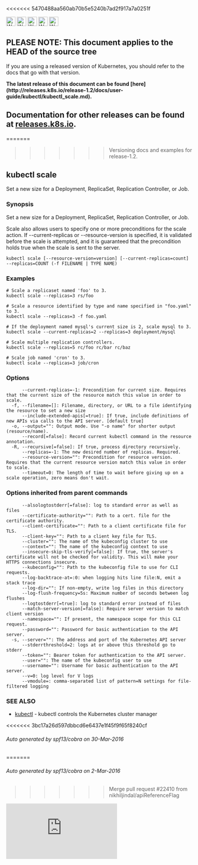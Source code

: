 <!-- BEGIN MUNGE: UNVERSIONED_WARNING -->

<<<<<<< 5470488aa560ab70b5e5240b7ad2f917a7a0251f
<!-- BEGIN STRIP_FOR_RELEASE -->

<img src="http://kubernetes.io/img/warning.png" alt="WARNING"
     width="25" height="25">
<img src="http://kubernetes.io/img/warning.png" alt="WARNING"
     width="25" height="25">
<img src="http://kubernetes.io/img/warning.png" alt="WARNING"
     width="25" height="25">
<img src="http://kubernetes.io/img/warning.png" alt="WARNING"
     width="25" height="25">
<img src="http://kubernetes.io/img/warning.png" alt="WARNING"
     width="25" height="25">

<h2>PLEASE NOTE: This document applies to the HEAD of the source tree</h2>

If you are using a released version of Kubernetes, you should
refer to the docs that go with that version.

<!-- TAG RELEASE_LINK, added by the munger automatically -->
<strong>
The latest release of this document can be found
[here](http://releases.k8s.io/release-1.2/docs/user-guide/kubectl/kubectl_scale.md).

Documentation for other releases can be found at
[releases.k8s.io](http://releases.k8s.io).
</strong>
--

<!-- END STRIP_FOR_RELEASE -->
=======
>>>>>>> Versioning docs and examples for release-1.2.

<!-- END MUNGE: UNVERSIONED_WARNING -->

## kubectl scale

Set a new size for a Deployment, ReplicaSet, Replication Controller, or Job.

### Synopsis


Set a new size for a Deployment, ReplicaSet, Replication Controller, or Job.

Scale also allows users to specify one or more preconditions for the scale action.
If --current-replicas or --resource-version is specified, it is validated before the
scale is attempted, and it is guaranteed that the precondition holds true when the
scale is sent to the server.

```
kubectl scale [--resource-version=version] [--current-replicas=count] --replicas=COUNT (-f FILENAME | TYPE NAME)
```

### Examples

```
# Scale a replicaset named 'foo' to 3.
kubectl scale --replicas=3 rs/foo

# Scale a resource identified by type and name specified in "foo.yaml" to 3.
kubectl scale --replicas=3 -f foo.yaml

# If the deployment named mysql's current size is 2, scale mysql to 3.
kubectl scale --current-replicas=2 --replicas=3 deployment/mysql

# Scale multiple replication controllers.
kubectl scale --replicas=5 rc/foo rc/bar rc/baz

# Scale job named 'cron' to 3.
kubectl scale --replicas=3 job/cron
```

### Options

```
      --current-replicas=-1: Precondition for current size. Requires that the current size of the resource match this value in order to scale.
  -f, --filename=[]: Filename, directory, or URL to a file identifying the resource to set a new size
      --include-extended-apis[=true]: If true, include definitions of new APIs via calls to the API server. [default true]
  -o, --output="": Output mode. Use "-o name" for shorter output (resource/name).
      --record[=false]: Record current kubectl command in the resource annotation.
  -R, --recursive[=false]: If true, process directory recursively.
      --replicas=-1: The new desired number of replicas. Required.
      --resource-version="": Precondition for resource version. Requires that the current resource version match this value in order to scale.
      --timeout=0: The length of time to wait before giving up on a scale operation, zero means don't wait.
```

### Options inherited from parent commands

```
      --alsologtostderr[=false]: log to standard error as well as files
      --certificate-authority="": Path to a cert. file for the certificate authority.
      --client-certificate="": Path to a client certificate file for TLS.
      --client-key="": Path to a client key file for TLS.
      --cluster="": The name of the kubeconfig cluster to use
      --context="": The name of the kubeconfig context to use
      --insecure-skip-tls-verify[=false]: If true, the server's certificate will not be checked for validity. This will make your HTTPS connections insecure.
      --kubeconfig="": Path to the kubeconfig file to use for CLI requests.
      --log-backtrace-at=:0: when logging hits line file:N, emit a stack trace
      --log-dir="": If non-empty, write log files in this directory
      --log-flush-frequency=5s: Maximum number of seconds between log flushes
      --logtostderr[=true]: log to standard error instead of files
      --match-server-version[=false]: Require server version to match client version
      --namespace="": If present, the namespace scope for this CLI request.
      --password="": Password for basic authentication to the API server.
  -s, --server="": The address and port of the Kubernetes API server
      --stderrthreshold=2: logs at or above this threshold go to stderr
      --token="": Bearer token for authentication to the API server.
      --user="": The name of the kubeconfig user to use
      --username="": Username for basic authentication to the API server.
      --v=0: log level for V logs
      --vmodule=: comma-separated list of pattern=N settings for file-filtered logging
```

### SEE ALSO

* [kubectl](kubectl.md)	 - kubectl controls the Kubernetes cluster manager

<<<<<<< 3bc17a26d597dbbcd6e6437e1f45f9f65f8240cf
###### Auto generated by spf13/cobra on 30-Mar-2016
=======
###### Auto generated by spf13/cobra on 2-Mar-2016
>>>>>>> Merge pull request #22410 from nikhiljindal/apiReferenceFlag



<!-- BEGIN MUNGE: IS_VERSIONED -->
<!-- TAG IS_VERSIONED -->
<!-- END MUNGE: IS_VERSIONED -->


<!-- BEGIN MUNGE: GENERATED_ANALYTICS -->
[![Analytics](https://kubernetes-site.appspot.com/UA-36037335-10/GitHub/docs/user-guide/kubectl/kubectl_scale.md?pixel)]()
<!-- END MUNGE: GENERATED_ANALYTICS -->
